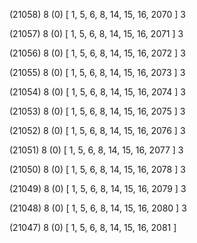 (21058) 8 (0) [ 1, 5, 6, 8, 14, 15, 16, 2070 ] 3 


(21057) 8 (0) [ 1, 5, 6, 8, 14, 15, 16, 2071 ] 3 


(21056) 8 (0) [ 1, 5, 6, 8, 14, 15, 16, 2072 ] 3 


(21055) 8 (0) [ 1, 5, 6, 8, 14, 15, 16, 2073 ] 3 


(21054) 8 (0) [ 1, 5, 6, 8, 14, 15, 16, 2074 ] 3 


(21053) 8 (0) [ 1, 5, 6, 8, 14, 15, 16, 2075 ] 3 


(21052) 8 (0) [ 1, 5, 6, 8, 14, 15, 16, 2076 ] 3 


(21051) 8 (0) [ 1, 5, 6, 8, 14, 15, 16, 2077 ] 3 


(21050) 8 (0) [ 1, 5, 6, 8, 14, 15, 16, 2078 ] 3 


(21049) 8 (0) [ 1, 5, 6, 8, 14, 15, 16, 2079 ] 3 


(21048) 8 (0) [ 1, 5, 6, 8, 14, 15, 16, 2080 ] 3 


(21047) 8 (0) [ 1, 5, 6, 8, 14, 15, 16, 2081 ]  


